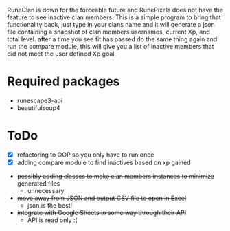 RuneClan is down for the forceable future and RunePixels does not have the feature to see inactive clan members. This is a simple program to bring that functionality back, just type in your clans name and it will generate a json file containing a snapshot of clan members usernames, current Xp, and total level. after a time you see fit has passed do the same thing again and run the compare module, this will give you a list of inactive members that did not meet the user defined Xp goal. 

# Required packages
- runescape3-api
- beautifulsoup4

# ToDo
- [x] refactoring to OOP so you only have to run once
- [x] adding compare module to find inactives based on xp gained
- ~~possibly adding classes to make clan members instances to minimize generated files~~
  - unnecessary
- ~~move away from JSON and output CSV file to open in Excel~~
  - json is the best!
- ~~integrate with Google Sheets in some way through their API~~
  - API is read only :(

